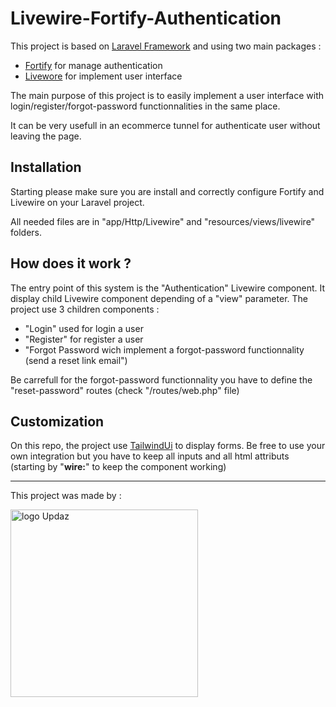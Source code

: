 # Livewire-Fortify-Authentication

This project is based on [Laravel Framework](https://laravel.com/) and using two main packages : 
- [Fortify](https://laravel.com/docs/10.x/fortify) for manage authentication
- [Livewore](https://laravel-livewire.com/) for implement user interface

The main purpose of this project is to easily implement a user interface with login/register/forgot-password functionnalities in the same place.

It can be very usefull in an ecommerce tunnel for authenticate user without leaving the page.

## Installation

Starting please make sure you are install and correctly configure Fortify and Livewire on your Laravel project.

All needed files are in "app/Http/Livewire" and "resources/views/livewire" folders.


## How does it work ?

The entry point of this system is the "Authentication" Livewire component. It display child Livewire component depending of a "view" parameter.
The project use 3 children components : 
- "Login" used for login a user
- "Register" for register a user
- "Forgot Password wich implement a forgot-password functionnality (send a reset link email")

Be carrefull for the forgot-password functionnality you have to define the "reset-password" routes (check "/routes/web.php" file)

## Customization

On this repo, the project use [TailwindUi](https://tailwindui.com/) to display forms.
Be free to use your own integration but you have to keep all inputs and all html attributs (starting by "**wire:**" to keep the component working)

---

This project was made by :

[<img src="https://www.updaz.fr/img/logo-blue.png" alt="logo Updaz" width="300px" />](https://www.updaz.fr)
